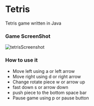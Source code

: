 # Tetris
Tetris game written in Java

### Game ScreenShot
![tetrisScreenshot](https://user-images.githubusercontent.com/61566577/116764400-e4d47d00-aa18-11eb-8774-219442ef3e44.png)

### How to use it

 - Move left using a or left arrow
 - Move right using d or right arrow
 - Change rotate piece w or arrow up
 - fast down s or arrow down
 - push piece to the bottom space bar
 - Pause game using p or pause button


